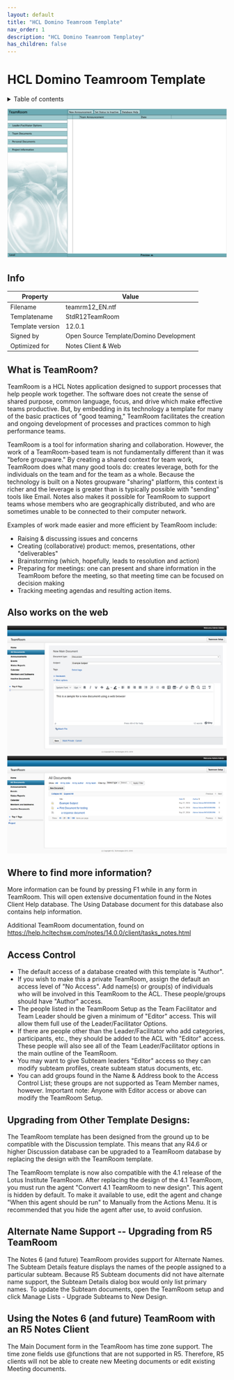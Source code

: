 ```yaml
---
layout: default
title: "HCL Domino Teamroom Template"
nav_order: 1
description: "HCL Domino Teamroom Templatey"
has_children: false
---
```

<h1>HCL Domino Teamroom Template</h1>

<details close markdown="block">
  <summary>
    Table of contents
  </summary>
  {: .text-delta }
1. TOC
{:toc}
</details>

![Screenshot Teamroom](assets/images/png/screenshot.png)


## Info

Property | Value
---|---
Filename | teamrm12_EN.ntf
Templatename | StdR12TeamRoom
Template version | 12.0.1
Signed by | Open Source Template/Domino Development
Optimized for | Notes Client & Web

## What is TeamRoom?

TeamRoom is a HCL Notes application designed to support processes that help people work together.  The software does not create the sense of shared purpose, common language, focus, and drive which make effective teams productive.  But, by embedding in its technology a template for many of the basic practices of "good teaming," TeamRoom facilitates the creation and ongoing development of processes and practices common to high performance teams.

TeamRoom is a tool for information sharing and collaboration.  However, the work of a TeamRoom-based team is not fundamentally different than it was "before groupware."  By creating a shared context for team work, TeamRoom does what many good tools do: creates leverage, both for the individuals on the team and for the team as a whole.  Because the technology is built on a Notes groupware "sharing" platform, this context is richer and the leverage is greater than is typically possible with "sending" tools like Email.  Notes also makes it possible for TeamRoom to support teams whose members who are geographically distributed, and who are sometimes unable to be connected to their computer network.

Examples of work made easier and more efficient by TeamRoom include:
- Raising & discussing issues and concerns
- Creating (collaborative) product:  memos, presentations, other "deliverables"
- Brainstorming (which, hopefully, leads to resolution and action)
- Preparing for meetings:  one can present and share information in the TeamRoom before the meeting, so that meeting time can be focused on decision making
- Tracking meeting agendas and resulting action items.

## Also works on the web

![Screenshot Teamroom](assets/images/png/screenshot2.png)
![Screenshot Teamroom](assets/images/png/screenshot4.png)



## Where to find more information?

More information can be found by pressing F1 while in any form in TeamRoom.  This will open extensive documentation found in the Notes Client Help database.  The Using Database document for this database also contains help information.  

Additional TeamRoom documentation, found on https://help.hcltechsw.com/notes/14.0.0/client/tasks_notes.html

## Access Control

* The default access of a database created with this template is "Author".  
* If you wish to make this a private TeamRoom, assign the default an access level of "No Access".  Add name(s) or group(s) of individuals who will be involved in this TeamRoom to the ACL.  These people/groups should have "Author" access.  
* The people listed in the TeamRoom Setup as the Team Facilitator and Team Leader should be given a minimum of "Editor" access.  This will allow them full use of the Leader/Facilitator Options. 
* If there are people other than the Leader/Facilitator who add categories, participants, etc., they should be added to the ACL with "Editor" access.  These people will also see all of the Team Leader/Facilitator options in the main outline of the TeamRoom.
* You may want to give Subteam leaders "Editor" access so they can modify subteam profiles, create subteam status documents, etc.
* You can add groups found in the Name & Address book to the Access Control List; these groups are not supported as Team Member names, however.
Important note: Anyone with Editor access or above can modify the TeamRoom Setup.

## Upgrading from Other Template Designs:

The TeamRoom template has been designed from the ground up to be compatible with the Discussion template.  This means that any R4.6 or higher Discussion database can be upgraded to a TeamRoom database by replacing the design with the TeamRoom template.

The TeamRoom template is now also compatible with the 4.1 release of the Lotus Institute TeamRoom.  After replacing the design of the 4.1 TeamRoom, you must run the agent "Convert 4.1 TeamRoom to new design".  This agent is hidden by default.  To make it available to use, edit the agent and change "When this agent should be run" to Manually from the Actions Menu.  It is recommended that you hide the agent after use, to avoid confusion.

## Alternate Name Support -- Upgrading from R5 TeamRoom

The Notes 6 (and future) TeamRoom provides support for Alternate Names.  The Subteam Details feature displays the names of the people assigned to a particular subteam.  Because R5 Subteam documents did not have alternate name support, the Subteam Details dialog box would only list primary names.  To update the Subteam documents, open the TeamRoom setup and click Manage Lists - Upgrade Subteams to New Design.

## Using the Notes 6 (and future) TeamRoom with an R5 Notes Client

The Main Document form in the TeamRoom has time zone support.  The time zone fields use @functions that are not supported in R5.  Therefore, R5 clients will not be able to create new Meeting documents or edit existing Meeting documents.
